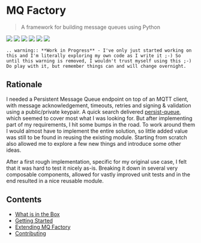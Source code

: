 # MQ Factory

> A framework for building message queues using Python

[![](https://img.shields.io/pypi/v/mqfactory.svg)](https://pypi.python.org/pypi/mqfactory/)
[![](https://img.shields.io/pypi/pyversions/mqfactory.svg)](https://pypi.python.org/pypi/mqfactory/)
[![](https://secure.travis-ci.org/christophevg/py-mqfactory.svg?branch=master)](http://travis-ci.org/christophevg/py-mqfactory)
[![](https://readthedocs.org/projects/mqfactory/badge/?version=latest)](https://mqfactory.readthedocs.io/en/latest/?badge=latest)
[![](https://coveralls.io/repos/github/christophevg/py-mqfactory/badge.svg?branch=master)](https://coveralls.io/github/christophevg/py-mqfactory?branch=master)
[![](https://img.shields.io/badge/PyPi_Template-v0.0.6-blue.svg)](https://github.com/christophevg/pypi-template)

```eval_rst
.. warning:: **Work in Progress** - I've only just started working on this and I'm literally exploring my own code as I write it ;-) So until this warning is removed, I wouldn't trust myself using this ;-) Do play with it, but remember things can and will change overnight.
```

## Rationale

I needed a Persistent Message Queue endpoint on top of an MQTT client, with message acknowledgement, timeouts, retries and signing & validation using a public/private keypair. A quick search delivered [persist-queue](https://github.com/peter-wangxu/persist-queue), which seemed to cover most what I was looking for. But after implementing part of my requirements, I hit some bumps in the road. To work around them I would almost have to implement the entire solution, so little added value was still to be found in reusing the existing module. Starting from scratch also allowed me to explore a few new things and introduce some other ideas.

After a first rough implementation, specific for my original use case, I felt that it was hard to test it nicely as-is. Breaking it down in several very composable components, allowed for vastly improved unit tests and in the end resulted in a nice reusable module.

## Contents

* [What is in the Box](whats-in-the-box.md)
* [Getting Started](getting-started.md)
* [Extending MQ Factory](extending.md)
* [Contributing](contributing.md)


